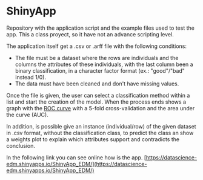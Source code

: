 # ShinyApp

Repository with the application script and the example files used to test the app.
This a class proyect, so it have not an advance scripting level.

The application itself get a .csv or .arff file with the following conditions:

- The file must be a dataset where the rows are individuals and the columns the attributes of these individuals, with the last column been a binary classification, in a character factor format (ex.: "good"/"bad" instead 1/0).
- The data must have been cleaned and don't have missing values. 

Once the file is given, the user can select a classification method within a list and start the creation of the model. When the process ends shows a graph with the [ROC curve](https://en.wikipedia.org/wiki/Receiver_operating_characteristic) with a 5-fold cross-validation and the area under the curve (AUC).

In addition, is possible give an instance (individual/row) of the given dataset in .csv format, without the classification class, to predict the class an show a weights plot to explain which attributes support and contradicts the conclusion.

In the following link you can see online how is the app.
[https://datascience-edm.shinyapps.io/ShinyApp_EDM/](https://datascience-edm.shinyapps.io/ShinyApp_EDM/)
